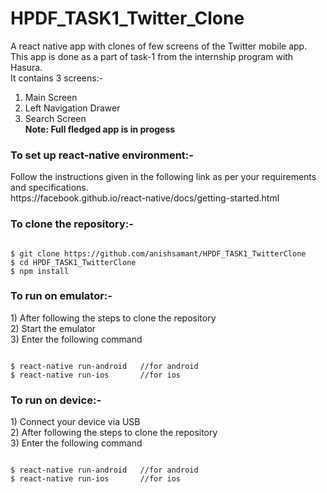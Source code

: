 # HPDF_TASK1_Twitter_Clone
A react native app with clones of few screens of the Twitter mobile app.<br>
This app is done as a part of task-1 from the internship program with Hasura.<br>
It contains 3 screens:- <br>
1) Main Screen  
2) Left Navigation Drawer
3) Search Screen<br>
<b>Note: Full fledged app is in progess </b>

<h3>To set up react-native environment:-</h3>
Follow the instructions given in the following link as per your requirements and specifications.<br>
https://facebook.github.io/react-native/docs/getting-started.html

<h3>To clone the repository:-</h3>

 ```
 
 $ git clone https://github.com/anishsamant/HPDF_TASK1_TwitterClone
 $ cd HPDF_TASK1_TwitterClone
 $ npm install
 
 ```
 
<h3> To run on emulator:- </h3>
1) After following the steps to clone the repository<br>
2) Start the emulator<br>
3) Enter the following command

 ```
 
 $ react-native run-android   //for android
 $ react-native run-ios       //for ios
 
 ```
 
<h3> To run on device:- </h3>
1) Connect your device via USB<br>
2) After following the steps to clone the repository<br>
3) Enter the following command

 ```
 
 $ react-native run-android   //for android
 $ react-native run-ios       //for ios
 
 ```
 
